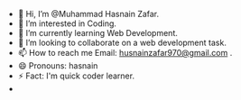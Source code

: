 - 👋 Hi, I’m @Muhammad Hasnain Zafar.
- 👀 I’m interested in Coding.
- 🌱 I’m currently learning Web Development.
- 💞️ I’m looking to collaborate on a web development task.
- 📫 How to reach me Email: husnainzafar970@gmail.com .
- 😄 Pronouns: hasnain
- ⚡ Fact: I'm quick coder learner.
- 
